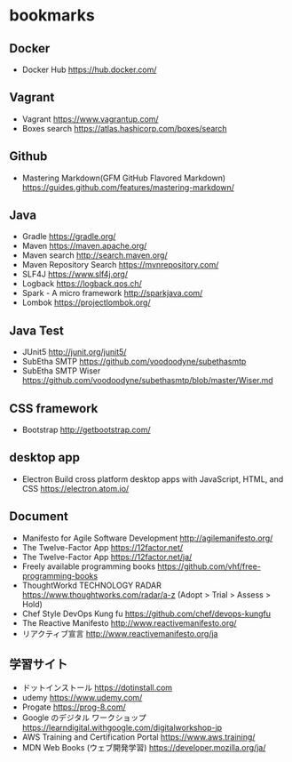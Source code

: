 # bookmarks

## Docker
- Docker Hub https://hub.docker.com/

## Vagrant
- Vagrant https://www.vagrantup.com/
- Boxes search https://atlas.hashicorp.com/boxes/search

## Github
- Mastering Markdown(GFM GitHub Flavored Markdown) https://guides.github.com/features/mastering-markdown/
                     
## Java
- Gradle https://gradle.org/
- Maven https://maven.apache.org/
- Maven search http://search.maven.org/
- Maven Repository Search https://mvnrepository.com/
- SLF4J https://www.slf4j.org/
- Logback https://logback.qos.ch/
- Spark - A micro framework http://sparkjava.com/
- Lombok https://projectlombok.org/

## Java Test
- JUnit5 http://junit.org/junit5/
- SubEtha SMTP https://github.com/voodoodyne/subethasmtp
- SubEtha SMTP Wiser https://github.com/voodoodyne/subethasmtp/blob/master/Wiser.md

## CSS framework
- Bootstrap http://getbootstrap.com/


## desktop app
- Electron Build cross platform desktop apps with JavaScript, HTML, and CSS https://electron.atom.io/


## Document

- Manifesto for Agile Software Development http://agilemanifesto.org/
- The Twelve-Factor App https://12factor.net/
- The Twelve-Factor App https://12factor.net/ja/
- Freely available programming books https://github.com/vhf/free-programming-books
- ThoughtWorkd TECHNOLOGY RADAR https://www.thoughtworks.com/radar/a-z (Adopt > Trial > Assess > Hold)
- Chef Style DevOps Kung fu https://github.com/chef/devops-kungfu
- The Reactive Manifesto http://www.reactivemanifesto.org/
- リアクティブ宣言 http://www.reactivemanifesto.org/ja


## 学習サイト
- ドットインストール https://dotinstall.com
- udemy https://www.udemy.com/
- Progate https://prog-8.com/
- Google のデジタル ワークショップ https://learndigital.withgoogle.com/digitalworkshop-jp
- AWS Training and Certification Portal https://www.aws.training/
- MDN Web Books (ウェブ開発学習) https://developer.mozilla.org/ja/

